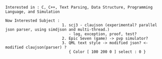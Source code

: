     Interested in : C, C++, Text Parsing, Data Structure, Programming Language, and Simulation
    
    Now Interested Subject : 
                             1. scj3 - claujson (experimental? parallel json parser, using simdjson and multi-thread.)
                                - log, exception, proof, test?
                             2. Epic Seven (game) -> pvp simulator?
                             3. QML text style -> modified json? <- modified claujson(parser) ?
                                { Color [ 100 200 0 ] select : 0 }
